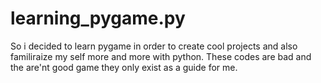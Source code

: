 # learning_pygame.py
So i decided to learn pygame in order to create cool projects and also familiraize my self more and more with python. These codes are bad and the are'nt good game they only exist as a guide for me.
